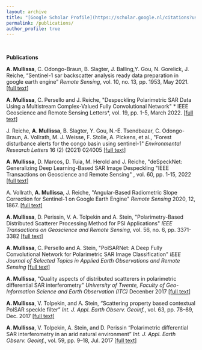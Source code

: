 ```yaml
---
layout: archive
title: "[Google Scholar Profile](https://scholar.google.nl/citations?user=sU3sx0AAAAAJ&hl=en)"
permalink: /publications/
author_profile: true
---
```

<br>

<b>Publications</b>

**A. Mullissa**, C. Odongo-Braun, B. Slagter, J. Balling,Y. Gou, N. Gorelick, J. Reiche, “Sentinel-1 sar backscatter analysis ready data preparation in google earth engine” *Remote Sensing*, vol. 10, no. 13, pp. 1953, May 2021. [[full text]](http://adugnag.github.io/files/S1_ARD_remotesensing-13-01954.pdf)

**A. Mullissa**, C. Persello and J. Reiche, "Despeckling Polarimetric SAR Data Using a Multistream Complex-Valued Fully Convolutional Network" * IEEE Geoscience and Remote Sensing Letters*, vol. 19, pp. 1-5, March 2022. [[full text]](http://adugnag.github.io/files/cv-despecknet_published.pdf) 

J. Reiche, **A. Mullissa**, B. Slagter, Y. Gou, N.-E. Tsendbazar, C. Odongo-Braun, A. Vollrath, M. J. Weisse, F. Stolle, A. Pickens, et al., "Forest disturbance alerts for the congo basin using sentinel-1" *Environmental Research Letters* 16 (2) (2021) 024005 [[full text]](http://adugnag.github.io/files/Reiche_2021_Environ._Res._Lett._16_024005.pdf) 

**A. Mullissa**, D. Marcos, D. Tuia, M. Herold and J. Reiche, "deSpeckNet: Generalizing Deep Learning-Based SAR Image Despeckling "IEEE Transactions on Geoscience and Remote Sensing" , vol. 60, pp. 1-15, 2022 [[full text]](http://adugnag.github.io/files/deSpeckNet_published.pdf)

A. Vollrath, **A. Mullissa**, J. Reiche, "Angular-Based Radiometric Slope Correction for Sentinel-1 on Google Earth Engine" *Remote Sensing* 2020, 12, 1867. [[full text]](http://adugnag.github.io/files/Volli-mullissa_reiche_RS_2020.pdf)

**A.  Mullissa**, D. Perissin, V. A. Tolpekin and A. Stein, "Polarimetry-Based Distributed Scatterer Processing Method for PSI Applications" *IEEE Transactions on Geoscience and Remote Sensing*, vol. 56, no. 6, pp. 3371-3382 [[full text]](http://adugnag.github.io/files/08293685_small.pdf)

**A. Mullissa**, C. Persello and A. Stein, "PolSARNet: A Deep Fully Convolutional Network for Polarimetric SAR Image Classification" *IEEE Journal of Selected Topics in Applied Earth Observations and Remote Sensing* [[full text]](http://adugnag.github.io/files/PolSARNet_published.pdf)

**A. Mullissa**, "Quality aspects of distributed scatterers in polarimetric differential SAR interferometry" *University of Twente, Faculty of Geo-Information Science and Earth Observation (ITC)* Decenber 2017 [[full text]](http://adugnag.github.io/files/Adugna_Mullissa_PhD_Dissertation.pdf)

**A. Mullissa**, V. Tolpekin, and A. Stein, “Scattering property based contextual PolSAR speckle filter” *Int. J. Appl. Earth Observ. Geoinf.*, vol. 63, pp. 78–89, Dec. 2017 [[full text]](http://adugnag.github.io/files/1-s2.0-S0303243417301502-main.pdf)

**A. Mullissa**, V. Tolpekin, A. Stein, and D. Perissin “Polarimetric differential SAR interferometry in an arid natural environment” *Int. J. Appl. Earth Observ. Geoinf.*, vol. 59, pp. 9–18, Jul. 2017 [[full text]](http://adugnag.github.io/file/1-s2.0-S0303243417300454-main.pdf)
